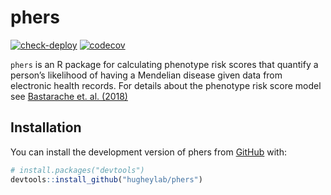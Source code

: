 
<!-- README.md is generated from README.Rmd. Please edit that file -->

# phers

<!-- badges: start -->

[![check-deploy](https://github.com/hugheylab/phers/workflows/check-deploy/badge.svg)](https://github.com/hugheylab/phers/actions)
[![codecov](https://codecov.io/gh/hugheylab/phers/branch/master/graph/badge.svg)](https://codecov.io/gh/hugheylab/phers)
<!-- badges: end -->

`phers` is an R package for calculating phenotype risk scores that
quantify a person’s likelihood of having a Mendelian disease given data
from electronic health records. For details about the phenotype risk
score model see [Bastarache et.
al. (2018)](https://pubmed.ncbi.nlm.nih.gov/29590070/)

## Installation

You can install the development version of phers from
[GitHub](https://github.com/) with:

``` r
# install.packages("devtools")
devtools::install_github("hugheylab/phers")
```
